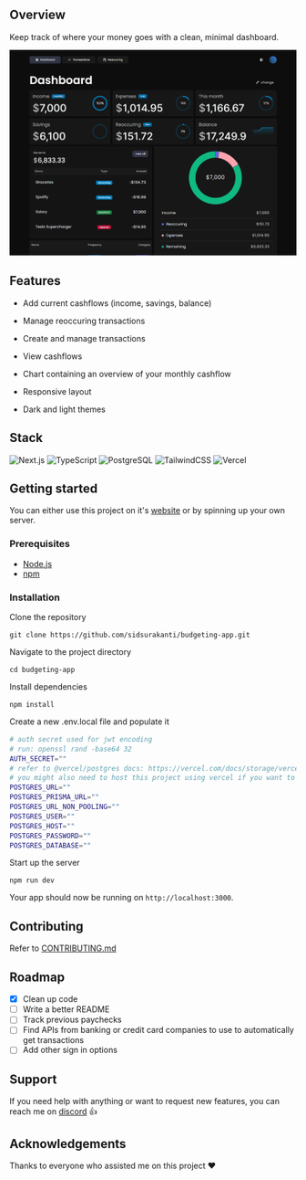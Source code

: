 ## Overview

Keep track of where your money goes with a clean, minimal dashboard.

<img src="./docs/overview.png">

## Features

- Add current cashflows (income, savings, balance)
- Manage reoccuring transactions
- Create and manage transactions
- View cashflows
- Chart containing an overview of your monthly cashflow
- Responsive layout
- Dark and light themes

  <!-- <img src="./docs/new-reoccuring1.png" width=220 height=400>
  <img src="./docs/new-transaction1.gif" height=400>
  <img src="./docs/chart.png" width=320px>
  <img src="./docs/balance.png" height=90px>
  <img src="./docs/reoccuring.png" width=620px> -->

## Stack

![Next.js](https://img.shields.io/badge/next.js-000000?style=for-the-badge&logo=nextdotjs&logoColor=white)
![TypeScript](https://img.shields.io/badge/typescript-%23007ACC.svg?style=for-the-badge&logo=typescript&logoColor=white)
![PostgreSQL](https://img.shields.io/badge/PostgreSQL-4169E1?style=for-the-badge&logo=postgresql&logoColor=white)
![TailwindCSS](https://img.shields.io/badge/tailwindcss-%2338B2AC.svg?style=for-the-badge&logo=tailwind-css&logoColor=white)
![Vercel](https://img.shields.io/badge/vercel-%23000000.svg?style=for-the-badge&logo=vercel&logoColor=white)

## Getting started

You can either use this project on it's [website](https://pbd.vercel.app) or by spinning up your own server.

### Prerequisites

- [Node.js](https://nodejs.org/)
- [npm](https://www.npmjs.com/)

### Installation

Clone the repository

```shell
git clone https://github.com/sidsurakanti/budgeting-app.git
```

Navigate to the project directory

```shell
cd budgeting-app
```

Install dependencies

```shell
npm install
```

Create a new .env.local file and populate it

```bash
# auth secret used for jwt encoding
# run: openssl rand -base64 32
AUTH_SECRET=""
# refer to @vercel/postgres docs: https://vercel.com/docs/storage/vercel-postgres/quickstart
# you might also need to host this project using vercel if you want to use their db
POSTGRES_URL=""
POSTGRES_PRISMA_URL=""
POSTGRES_URL_NON_POOLING=""
POSTGRES_USER=""
POSTGRES_HOST=""
POSTGRES_PASSWORD=""
POSTGRES_DATABASE=""
```

Start up the server

```shell
npm run dev
```

Your app should now be running on `http://localhost:3000`.

## Contributing

Refer to [CONTRIBUTING.md](./docs/CONTRIBUTING.md)

## Roadmap

- [x] Clean up code
- [ ] Write a better README
- [ ] Track previous paychecks
- [ ] Find APIs from banking or credit card companies to use to automatically get transactions
- [ ] Add other sign in options

## Support

If you need help with anything or want to request new features, you can reach me on [discord](https://discord.com/users/521872289231273994) 👍

## Acknowledgements

Thanks to everyone who assisted me on this project ❤️
